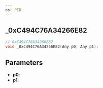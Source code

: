 ```yaml
---
ns: PED
---
```

## _0xC494C76A34266E82

```c
// 0xC494C76A34266E82
void _0xC494C76A34266E82(Any p0, Any p1);
```

## Parameters
* **p0**:
* **p1**:
